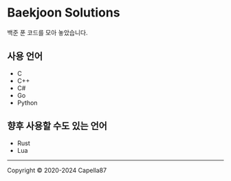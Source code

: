# Baekjoon Solutions

백준 푼 코드를 모아 놓았습니다.

## 사용 언어

* C
* C++
* C#
* Go
* Python

## 향후 사용할 수도 있는 언어

* Rust
* Lua

---
Copyright © 2020-2024 Capella87
